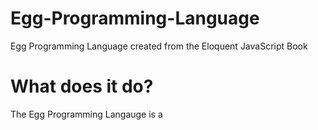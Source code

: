 # Egg-Programming-Language
Egg Programming Language created from the Eloquent JavaScript Book
# What does it do?
The Egg Programming Langauge is a 
